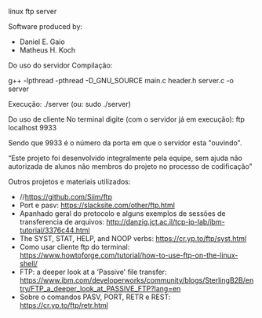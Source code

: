 linux ftp server

Software produced by:
- Daniel E. Gaio
- Matheus H. Koch

Do uso do servidor
Compilação:  <br>

g++ -lpthread -pthread -D_GNU_SOURCE  main.c header.h server.c -o server <br>

Execução:
./server (ou: sudo ./server)

Do uso de cliente
No terminal digite (com o servidor já em execução):
ftp localhost 9933

Sendo que 9933 é o número da porta em que o servidor esta "ouvindo".

“Este projeto foi desenvolvido integralmente pela equipe, sem ajuda não autorizada de alunos não membros do projeto no processo de codificação”

Outros projetos e materiais utilizados:
  - //https://github.com/Siim/ftp
  - Port e pasv: https://slacksite.com/other/ftp.html
  - Apanhado geral do protocolo e alguns exemplos de sessões de transferencia de arquivos: http://danzig.jct.ac.il/tcp-ip-lab/ibm-tutorial/3376c44.html
  - The SYST, STAT, HELP, and NOOP verbs: https://cr.yp.to/ftp/syst.html
  - Como usar cliente ftp do terminal: https://www.howtoforge.com/tutorial/how-to-use-ftp-on-the-linux-shell/
  - FTP: a deeper look at a 'Passive' file transfer: https://www.ibm.com/developerworks/community/blogs/SterlingB2B/entry/FTP_a_deeper_look_at_PASSIVE_FTP?lang=en
  - Sobre o comandos PASV, PORT, RETR e REST: https://cr.yp.to/ftp/retr.html
